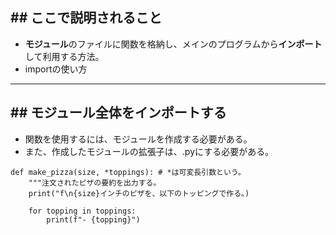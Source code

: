 ## ## ここで説明されること
- **モジュール**のファイルに関数を格納し、メインのプログラムから**インポート**して利用する方法。
- importの使い方

---
## ## モジュール全体をインポートする
- 関数を使用するには、モジュールを作成する必要がある。
- また、作成したモジュールの拡張子は、.pyにする必要がある。
```python(module)
def make_pizza(size, *toppings): # *は可変長引数という。
	"""注文されたピザの要約を出力する。
	print("f\n{size}インチのピザを、以下のトッピングで作る。)

	for topping in toppings:
		print(f"- {topping}")
```